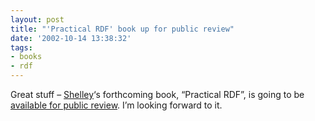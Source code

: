 ```yaml
---
layout: post
title: "'Practical RDF' book up for public review"
date: '2002-10-14 13:38:32'
tags:
- books
- rdf
---
```



Great stuff – [Shelley](http://weblog.burningbird.net/ "Shelley Powers")‘s forthcoming book, “Practical RDF”, is going to be [available for public review](http://rdf.burningbird.net/). I’m looking forward to it.


